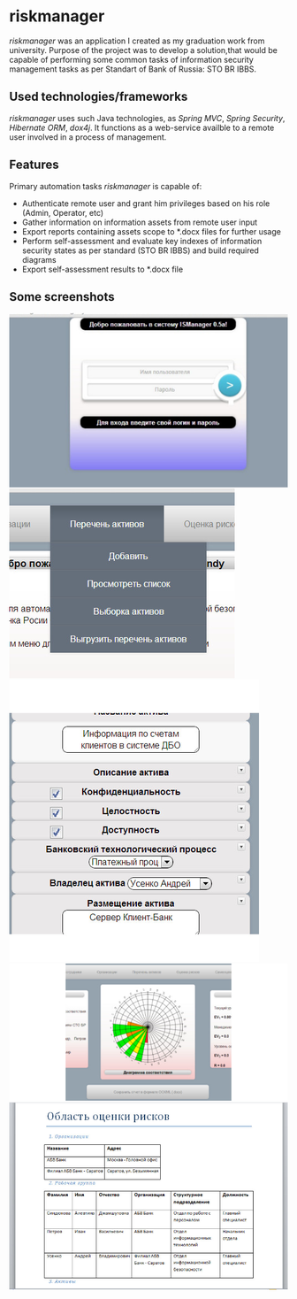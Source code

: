 riskmanager
===========

<em>riskmanager</em> was an application I created as my graduation work from university. 
Purpose of the project was to develop a solution,that would be capable of performing some common tasks
of information security management tasks as per Standart of Bank of Russia: STO BR IBBS.

Used technologies/frameworks
----------------------------

<em>riskmanager</em> uses such Java technologies, as <em>Spring MVC</em>, <em>Spring Security</em>, <em>Hibernate ORM</em>, <em>dox4j</em>. It functions 
as a web-service availble to a remote user involved in a process of management.


Features
--------

Primary automation tasks <em>riskmanager</em> is capable of:
* Authenticate remote user and grant him privileges based on his role (Admin, Operator, etc)
* Gather information on information assets from remote user input
* Export reports containing assets scope  to *.docx files for further usage
* Perform self-assessment and evaluate key indexes of information security states as per standard (STO BR IBBS) and build required diagrams
* Export self-assessment results to *.docx file

Some screenshots
----------------
![login screen](/screenshots/1.jpg "login screen")
![logged on](/screenshots/2.jpg "logged on")
![insert asset description](/screenshots/3.jpg "insert asset description")
![diagram](/screenshots/4.jpg "diagram")
![part of a sample report](/screenshots/5.jpg "part of a sample report")
